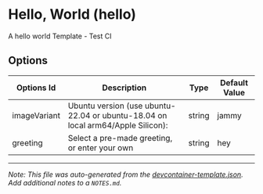
# Hello, World (hello)

A hello world Template - Test CI

## Options

| Options Id | Description | Type | Default Value |
|-----|-----|-----|-----|
| imageVariant | Ubuntu version (use ubuntu-22.04 or ubuntu-18.04 on local arm64/Apple Silicon): | string | jammy |
| greeting | Select a pre-made greeting, or enter your own | string | hey |



---

_Note: This file was auto-generated from the [devcontainer-template.json](https://github.com/devcontainers/template-starter/blob/main/src/hello/devcontainer-template.json).  Add additional notes to a `NOTES.md`._
